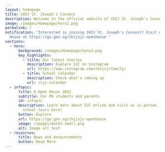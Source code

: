 ```yaml
---
layout: homepage
title: CHIJ St. Joseph's Convent
description: Welcome to the official website of CHIJ St. Joseph's Convent.
image: /images/Homepage/hero2.png
permalink: /
notification: "Interested in joining CHIJ St. Joseph's Convent? Visit our E-Open
  House at https://go.gov.sg/chijsjc-openhouse "
sections:
  - hero:
      background: /images/Homepage/hero3.png
      key_highlights:
        - title: Our latest stories
          description: Explore SJC on Instagram
          url: https://www.instagram.com/chijsjcfamily/
        - title: School Calendar
          description: Check what's coming up
          url: /sjc-calendar
  - infopic:
      title: E-Open House 2023
      subtitle: For P6 students and parents
      id: infopic
      description: Learn more about SJC online and visit us in person. Sign up for our
        school tours here!
      button: Explore
      url: https://go.gov.sg/chijsjc-openhouse
      image: /images/motd1-small.png
      alt: Image alt text
  - resources:
      title: News and Announcements
      button: Read More
---
```

